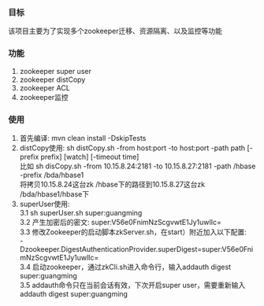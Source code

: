
### 目标
该项目主要为了实现多个zookeeper迁移、资源隔离、以及监控等功能

### 功能
1. zookeeper super user
2. zookeeper distCopy
3. zookeeper ACL
4. zookeeper监控

### 使用
1. 首先编译: mvn clean install -DskipTests
2. distCopy使用: sh distCopy.sh -from host:port -to host:port -path path [-prefix prefix] [watch] [-timeout time]  
   比如 sh disCopy.sh -from 10.15.8.24:2181 -to 10.15.8.27:2181 -path /hbase -prefix /bda/hbase1  
   将拷贝10.15.8.24这台zk /hbase下的路径到10.15.8.27这台zk /bda/hbase1/hbase下
3. superUser使用:  
  3.1 sh superUser.sh super:guangming  
  3.2 产生加密后的密文: super:V56e0FnimNzScgvwtE1Jy1uwlIc=  
  3.3 修改Zookeeper的启动脚本zkServer.sh，在start）附近加入以下配置:  
-Dzookeeper.DigestAuthenticationProvider.superDigest=super:V56e0FnimNzScgvwtE1Jy1uwlIc=  
  3.4 启动zookeeper，通过zkCli.sh进入命令行，输入addauth digest super:guangming  
  3.5 addauth命令只在当前会话有效，下次开启super user，需要重新输入addauth digest super:guangming  
